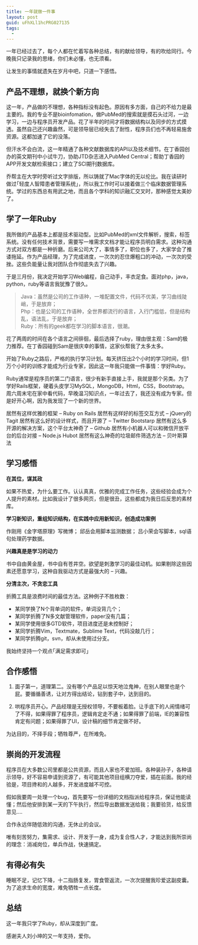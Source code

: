 ```yaml
---
title: 一年就做一件事
layout: post
guid: uFhXLl1hcPRG027135
tags:
  - 
---
```


一年已经过去了，每个人都在忙着写各种总结，有的献给领导，有的吹给同行。今晚我只记录我的思绪，你们未必懂，也无须看。

让发生的事情就遗失在岁月中吧，只道一下感悟。

## 产品不理想，就换个新方向

这一年，产品做的不理想，各种指标没有起色。原因有多方面，自己的不给力是最主要的。我的专业不是bioinfomation，做PubMed的搜索就是摸石头过河，一边学习，一边与程序员开发产品。花了半年的时间才将数据结构以及同步的方式摸透。虽然自己还兴趣盎然，可是领导层已经失去了耐性，程序员们也不再轻易施舍资源。这都加速了它的没落。

但汗水不会白流，这一年精通了各种文献数据库的API以及技术细节。在丁香园创办的英文期刊中小试牛刀，协助JTD杂志进入PubMed Central；帮助丁香园的APP开发文献检索接口；建立了SCI期刊数据库。

乔帮主在大学时旁听过文字排版，所以铸就了Mac字体的无以伦比。我在读研时做过｢轻度人智障患者管理系统｣，所以我工作时可以接着做三个临床数据管理系统。学过的东西总有用武之地，而且各个学科的知识融汇交叉时，那种感觉太美妙了。

## 学了一年Ruby

我所做的产品基本上都是技术驱动型。比如PubMed的xml文件解析，搜索，标签系统。没有任何技术背景，需要写一堆需求文档才能让程序员明白需求。这种沟通方式对双方都是一种折磨。后来公司大了，事情多了，职位也多了，大家学会了推诿拖延。作为产品经理，为了完成进度，一次次的忍住爆粗口的冲动，一次次的受挫。这些负能量让我对团队合作彻底失去了兴趣。

于是三月份，我决定开始学习Web编程，自己动手，丰衣足食。面对php，java，python，ruby等语言我犹豫了很久。

> Java：虽然是公司的工作语种，一堆配置文件，代码不优美，学习曲线陡峭，于是放弃；  
> Php：也是公司的工作语种，全世界都流行的语言，入行门槛低，但是结构乱，语法乱，于是放弃；  
> Ruby：所有的geek都在学习的脚本语言，很潮。  

花了两周的时间在各个语言之间徘徊，最后选择了ruby，理由很主观：Sam的极力推荐。在丁香园碰到Sam是很庆幸的事情，这家伙帮我了太多太多。

开始了Ruby之路后，严格的执行学习计划。每天挤压出2个小时的学习时间，但1万个小时的训练才能成为行业专家，因此这一年我只能做一件事情：学好Ruby。

Ruby通常是程序员的第二门语言，很少有新手直接上手，我就是那个另类。为了学好Rails框架，硬着头皮学习MySQL，MongoDB，Html，CSS，Bootstrap。周六周末宅在家中看代码，早晚温习知识点，一年过去了，我还没有成为专家。但是好开心啊，因为我发现了一个新的世界。

居然有这样优雅的框架 – Ruby on Rails
居然有这样好的标签交互方式 – jQuery的Tagit
居然有这么好的设计样式，而且开源了 – Twitter Bootstarp
居然有这么多开源的解决方案，这个平台太神奇了 – Github
居然有小机器人可以和微信开放平台的后台对接 – Node.js Hubot
居然有这么神奇的垃圾邮件筛选方法 – 贝叶斯算法
 

## 学习感悟

**在其位，谋其政**  

如果不热爱，为什么要工作。认认真真，优雅的完成工作任务，这些经验会成为个人提升的素材。比如我设计了很多网页，但是很丑，这些都成为我日后反思的素材库。

**学习新知识，重组知识结构，在实践中应用新知识，创造成功案例**

作刚用《金字塔原理》写微博；
邱岳会用脚本监测数据；
吕小荣会写脚本，sql语句处理药学数据。

**兴趣真是是学习的动力**

书中自由黄金屋，书中自有苍井空。欲望是刺激学习的最佳动机。如果剔除这些因素还愿意学习，这种自我驱动方式是最强大的 – 兴趣。

**分清主次，不贪恋工具**

折腾工具是浪费时间的最佳方法。这种例子不胜枚数：
  
* 某同学换了N个背单词的软件，单词没背几个；
* 某同学折腾了N多文献管理软件，paper没有几篇；
* 某同学使用很多GTD软件，项目进度还是未控制好；
* 某同学折腾Vim，Textmate，Sublime Text，代码没敲几行；
* 某同学折腾git，svn，却从未使用过分支。

我始终坚持一个观点｢满足需求即可｣

## 合作感悟

1. 面子第一，道理第二。没有哪个产品足以惊天地泣鬼神，在别人眼里也是个屁。要循循善诱，让对方得出结论，钻到套子中，达到目的。

2. 哄程序员开心。产品经理是无授权领导，不要板着脸。让手底下的人闹情绪可了不得，如果得罪了程序员，逻辑肯定走不通；如果得罪了前端，IE的兼容性肯定有问题；如果得罪了UI，设计稿的细节肯定做不好。

为达目的，不择手段；牺牲尊严，在所难免。

## 崇尚的开发流程 

程序员在大多数公司里都是公共资源，而且人家也不爱加班。各种装孙子，各种请示领导，好不容易申请到资源了，有可能其他项目组横刀夺爱，插在前面。我的经验是，项目搀和的人越多，开发进度越不可控。

假如我要周一处理一个bug，首先要写一份详细的文档指派给程序员，保证他能读懂；然后他安排到某一天的下午执行，然后导出数据发送给我；我要验货，给反馈意见….

合作永远伴随低效的沟通，无休止的会议。

唯有刻苦努力，集需求、设计、开发于一身，成为复合性人才，才能达到我所崇尚的理念：消减岗位，单兵作战，快速搞定。

 

## 有得必有失

睡眠不足，记忆下降，十二指肠复发，胃食管返流，一次次提醒我珍爱这副皮囊。为了追求生命的宽度，难免牺牲一点长度。


 
## 总结

这一年我只学了Ruby，却从深度到广度。

感谢夫人刘小坤的又一年支持，爱你。